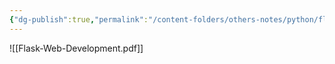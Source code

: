 ```yaml
---
{"dg-publish":true,"permalink":"/content-folders/others-notes/python/flask-web-development/","title":"Flask-Web-Development.pdf"}
---
```



![[Flask-Web-Development.pdf]]
